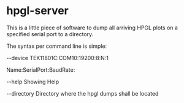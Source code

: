 # hpgl-server
This is a little piece of software to dump all arriving HPGL plots on a specified serial port to a directory.

The syntax per command line is simple:

--device TEK11801C:COM10:19200:8:N:1

  Name:SerialPort:BaudRate:
  
--help Showing Help

--directory Directory where the hpgl dumps shall be located 


